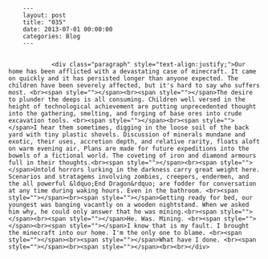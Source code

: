 
        ---
        layout: post
        title: "035"
        date: 2013-07-01 00:00:00 
        categories: Blog
        ---

        
				<div class="paragraph" style="text-align:justify;">Our home has been afflicted with a devastating case of minecraft. It came on quickly and it has persisted longer than anyone expected. The children have been severely affected, but it's hard to say who suffers most. <br><span style=""></span><br><span style=""></span>The desire to plunder the deeps is all consuming. Children well versed in the height of technological achievement are putting unprecedented thought into the gathering, smelting, and forging of base ores into crude excavation tools. <br><span style=""></span><br><span style=""></span>I hear them sometimes, digging in the loose soil of the back yard with tiny plastic shovels. Discussion of minerals mundane and exotic, their uses, accretion depth, and relative rarity, floats aloft on warm evening air. Plans are made for future expeditions into the bowels of a fictional world. The coveting of iron and diamond armours full in their thoughts.<br><span style=""></span><br><span style=""></span>Untold horrors lurking in the darkness carry great weight here. Scenarios and stratagems involving zombies, creepers, endermen, and the all powerful &ldquo;End Dragon&rdquo; are fodder for conversation at any time during waking hours. Even in the bathroom. <br><span style=""></span><br><span style=""></span>Getting ready for bed, our youngest was banging vacantly on a wooden nightstand. When we asked him why, he could only answer that he was mining.<br><span style=""></span><br><span style=""></span>He. Was. Mining. <br><span style=""></span><br><span style=""></span>I know that is my fault. I brought the minecraft into our home. I'm the only one to blame. <br><span style=""></span><br><span style=""></span>What have I done. <br><span style=""></span><br><span style=""></span><br><br></div>

		
        